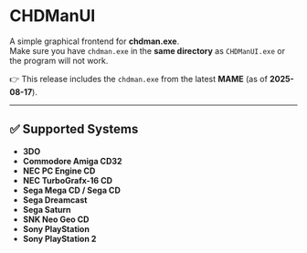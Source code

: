# CHDManUI

A simple graphical frontend for **chdman.exe**.  
Make sure you have `chdman.exe` in the **same directory** as `CHDManUI.exe` or the program will not work.  

👉 This release includes the `chdman.exe` from the latest **MAME** (as of **2025-08-17**).

---

## ✅ Supported Systems

- **3DO**
- **Commodore Amiga CD32**
- **NEC PC Engine CD**
- **NEC TurboGrafx-16 CD**
- **Sega Mega CD / Sega CD**
- **Sega Dreamcast**
- **Sega Saturn**
- **SNK Neo Geo CD**
- **Sony PlayStation**
- **Sony PlayStation 2**
